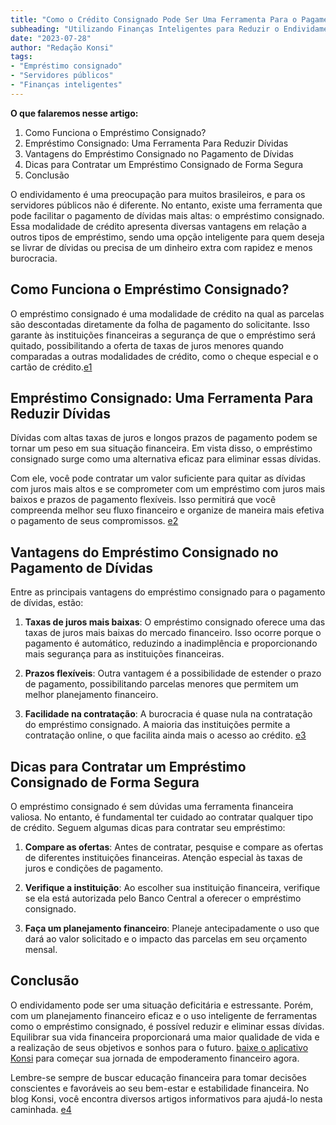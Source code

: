 ```yaml
---
title: "Como o Crédito Consignado Pode Ser Uma Ferramenta Para o Pagamento de Dívidas Altas"
subheading: "Utilizando Finanças Inteligentes para Reduzir o Endividamento Através do Empréstimo Consignado"
date: "2023-07-28"
author: "Redação Konsi"
tags:
- "Empréstimo consignado"
- "Servidores públicos"
- "Finanças inteligentes"
---
```


**O que falaremos nesse artigo:**
1. Como Funciona o Empréstimo Consignado?
2. Empréstimo Consignado: Uma Ferramenta Para Reduzir Dívidas
3. Vantagens do Empréstimo Consignado no Pagamento de Dívidas
4. Dicas para Contratar um Empréstimo Consignado de Forma Segura
5. Conclusão 

O endividamento é uma preocupação para muitos brasileiros, e para os servidores públicos não é diferente. No entanto, existe uma ferramenta que pode facilitar o pagamento de dívidas mais altas: o empréstimo consignado. Essa modalidade de crédito apresenta diversas vantagens em relação a outros tipos de empréstimo, sendo uma opção inteligente para quem deseja se livrar de dívidas ou precisa de um dinheiro extra com rapidez e menos burocracia. 

## Como Funciona o Empréstimo Consignado?

O empréstimo consignado é uma modalidade de crédito na qual as parcelas são descontadas diretamente da folha de pagamento do solicitante. Isso garante às instituições financeiras a segurança de que o empréstimo será quitado, possibilitando a oferta de taxas de juros menores quando comparadas a outras modalidades de crédito, como o cheque especial e o cartão de crédito.[e1](konsi.com.br/postagens/emprstimo-consignado-vs-emprstimo-pessoal-qual-escolher-como-servidor-pblico.zmd) 

## Empréstimo Consignado: Uma Ferramenta Para Reduzir Dívidas

Dívidas com altas taxas de juros e longos prazos de pagamento podem se tornar um peso em sua situação financeira. Em vista disso, o empréstimo consignado surge como uma alternativa eficaz para eliminar essas dívidas. 

Com ele, você pode contratar um valor suficiente para quitar as dívidas com juros mais altos e se comprometer com um empréstimo com juros mais baixos e prazos de pagamento flexíveis. Isso permitirá que você compreenda melhor seu fluxo financeiro e organize de maneira mais efetiva o pagamento de seus compromissos. [e2](konsi.com.br/postagens/tipos-de-credito-consignado.md)

## Vantagens do Empréstimo Consignado no Pagamento de Dívidas

Entre as principais vantagens do empréstimo consignado para o pagamento de dívidas, estão:

1. **Taxas de juros mais baixas**: O empréstimo consignado oferece uma das taxas de juros mais baixas do mercado financeiro. Isso ocorre porque o pagamento é automático, reduzindo a inadimplência e proporcionando mais segurança para as instituições financeiras.

2. **Prazos flexíveis**: Outra vantagem é a possibilidade de estender o prazo de pagamento, possibilitando parcelas menores que permitem um melhor planejamento financeiro. 

3. **Facilidade na contratação**: A burocracia é quase nula na contratação do empréstimo consignado. A maioria das instituições permite a contratação online, o que facilita ainda mais o acesso ao crédito. [e3](konsi.com.br/postagens/simular-emprestimo-consignado.md)

## Dicas para Contratar um Empréstimo Consignado de Forma Segura

O empréstimo consignado é sem dúvidas uma ferramenta financeira valiosa. No entanto, é fundamental ter cuidado ao contratar qualquer tipo de crédito. Seguem algumas dicas para contratar seu empréstimo:

1. **Compare as ofertas**: Antes de contratar, pesquise e compare as ofertas de diferentes instituições financeiras. Atenção especial às taxas de juros e condições de pagamento.

2. **Verifique a instituição**: Ao escolher sua instituição financeira, verifique se ela está autorizada pelo Banco Central a oferecer o empréstimo consignado.

3. **Faça um planejamento financeiro**: Planeje antecipadamente o uso que dará ao valor solicitado e o impacto das parcelas em seu orçamento mensal.

## Conclusão 

O endividamento pode ser uma situação deficitária e estressante. Porém, com um planejamento financeiro eficaz e o uso inteligente de ferramentas como o empréstimo consignado, é possível reduzir e eliminar essas dívidas. Equilibrar sua vida financeira proporcionará uma maior qualidade de vida e a realização de seus objetivos e sonhos para o futuro. [baixe o aplicativo Konsi](https://konsi.br/app) para começar sua jornada de empoderamento financeiro agora.

Lembre-se sempre de buscar educação financeira para tomar decisões conscientes e favoráveis ao seu bem-estar e estabilidade financeira. No blog Konsi, você encontra diversos artigos informativos para ajudá-lo nesta caminhada. [e4](konsi.com.br/postagens)